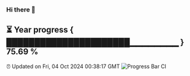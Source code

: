 ### Hi there 👋
⏳ Year progress { ██████████████████████▁▁▁▁▁▁▁▁ } 75.69 %
---
⏰ Updated on Fri, 04 Oct 2024 00:38:17 GMT
![Progress Bar CI](https://github.com/Moyi321/Moyi321/workflows/Progress%20Bar%20CI/badge.svg)
